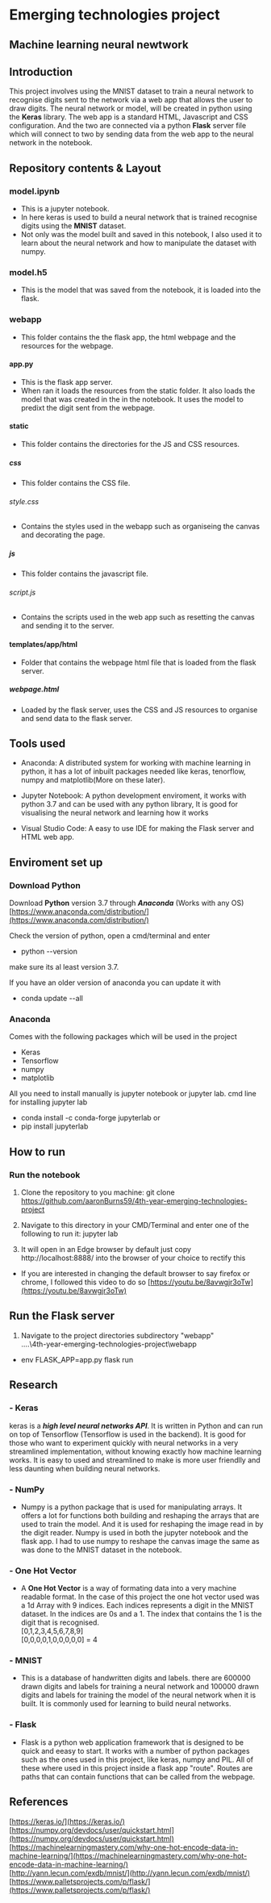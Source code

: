 # Emerging technologies project
## Machine learning neural newtwork

## Introduction
This project involves using the MNIST dataset to train a neural network to recognise digits sent to the network via a web app that allows the user to draw digits. The neural network or model, will be created in python using the **Keras** library. The web app is a standard HTML, Javascript and CSS configuration. And the two are connected via a python **Flask** server file which will connect to two by sending data from the web app to the neural network in the notebook.

## Repository contents & Layout
### model.ipynb
- This is a jupyter notebook.
- In here keras is used to build a neural network that is trained recognise digits using the **MNIST** dataset. 
- Not only was the model built and saved in this notebook, I also used it to learn about the neural network and how to manipulate the dataset with numpy.

### model.h5
- This is the model that was saved from the notebook, it is loaded into the flask. 

### webapp
- This folder contains the the flask app, the html webpage and the resources for the webpage.

#### app.py
- This is the flask app server. 
- When ran it loads the resources from the static folder. It also loads the model that was created in the in the notebook. It uses the model to predixt the digit sent from the webpage.

#### static
- This folder contains the directories for the JS and CSS resources.

##### css
- This folder contains the CSS file.

###### style.css
- Contains the styles used in the webapp such as organiseing the canvas and decorating the page.

##### js
- This folder contains the javascript file.

###### script.js
- Contains the scripts used in the web app such as resetting the canvas and sending it to the server.

#### templates/app/html
- Folder that contains the webpage html file that is loaded from the flask server.

##### webpage.html
- Loaded by the flask server, uses the CSS and JS resources to organise and send data to the flask server.

## Tools used 
- Anaconda: A distributed system for working with machine learning in python, it has a lot of inbuilt packages needed like keras, tenorflow, numpy and matplotlib(More on these later).

- Jupyter Notebook: A python development enviroment, it works with python 3.7 and can be used with any python library, It is good for visualising the neural network and learning how it works

- Visual Studio Code: A easy to use IDE for making the Flask server and HTML web app.

## Enviroment set up
### Download Python
Download **Python** version 3.7 through ***Anaconda*** (Works with any OS)
[https://www.anaconda.com/distribution/](https://www.anaconda.com/distribution/)

Check the version of python, open a cmd/terminal and enter
- python --version

make sure its al least version 3.7.

If you have an older version of anaconda  you can update it with
- conda update --all

### Anaconda
Comes with the following packages which will be used in the project
- Keras
- Tensorflow
- numpy
- matplotlib

All you need to install manually is jupyter notebook or jupyter lab.
cmd line for installing jupyter lab
- conda install -c conda-forge jupyterlab
or 
- pip install jupyterlab

## How to run
### Run the notebook 
1. Clone the repository to you machine:
git clone https://github.com/aaronBurns59/4th-year-emerging-technologies-project

2. Navigate to this directory in your CMD/Terminal and enter one of the following to run it:
jupyter lab

3. It will open in an Edge browser by default just copy http://localhost:8888/ into the browser of your choice to rectify this

- If you are interested in changing the default browser to say firefox or chrome, I followed this video to do so
[https://youtu.be/8avwgjr3oTw](https://youtu.be/8avwgjr3oTw)  

## Run the Flask server
1. Navigate to the project directories subdirectory "webapp"  
....\4th-year-emerging-technologies-project\webapp  
- env FLASK_APP=app.py flask run

## Research
### - Keras
keras is a ***high level neural networks API***. It is written in Python and can run on top of Tensorflow (Tensorflow is used in the backend). It is good for those who want to experiment quickly with neural networks in a very streamlined implementation, without knowing exactly how machine learning works. It is easy to used and streamlined to make is more user friendlly and less daunting when building neural networks.

### - NumPy
- Numpy is a python package that is used for manipulating arrays. It offers a lot for functions both building and reshaping the arrays that are used to train the model. And it is used for reshaping the image read in by the digit reader. Numpy is used in both the jupyter notebook and the flask app. I had to use numpy to reshape the canvas image the same as was done to the MNIST dataset in the notebook.

### - One Hot Vector
- A **One Hot Vector** is a way of formating data into a very machine readable format. In the case of this project the one hot vector used was a 1d Array with 9 indices. Each indices represents a digit in the MNIST dataset. In the indices are 0s and a 1. The index that contains the 1 is the digit that is recognised.  
                                                    [0,1,2,3,4,5,6,7,8,9]  
                                                    [0,0,0,0,1,0,0,0,0,0] = 4
### - MNIST
- This is a database of handwritten digits and labels. there are 600000 drawn digits and labels for training a neural network and 100000 drawn digits and labels for training the model of the neural network when it is built. It is commonly used for learning to build neural networks.  

### - Flask
- Flask is a python web application framework that is designed to be quick and eeasy to start. It works with a number of python packages such as the ones used in this project, like keras, numpy and PIL. All of these where used in this project inside a flask app "route". Routes are paths that can contain functions that can be called from the webpage.

## References
[https://keras.io/](https://keras.io/)  
[https://numpy.org/devdocs/user/quickstart.html](https://numpy.org/devdocs/user/quickstart.html)  
[https://machinelearningmastery.com/why-one-hot-encode-data-in-machine-learning/](https://machinelearningmastery.com/why-one-hot-encode-data-in-machine-learning/)  
[http://yann.lecun.com/exdb/mnist/](http://yann.lecun.com/exdb/mnist/)  
[https://www.palletsprojects.com/p/flask/](https://www.palletsprojects.com/p/flask/)  
